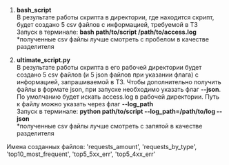 1) <b>bash_script</b><br>
В результате работы скрипта в директории, где находится скрипт, будет создано 5 csv файлов с информацией, требуемой в ТЗ<br>
Запуск в терминале: <b>bash path/to/script /path/to/access.log</b><br>
*полученные csv файлы лучше смотреть с пробелом в качестве разделителя

2) <b>ultimate_script.py</b><br>
В результате работы скрипта в его рабочей директории будет создано 
5 csv файлов (и 5 json файлов при указании флага) с информацией, запрашиваемой в ТЗ. Чтобы дополнительно получить файлы в формате json, при запуске необходимо указать флаг <b>--json</b>. По умолчанию будет искать access.log в рабочей директории. Путь к файлу можно указать через флаг <b>--log_path</b><br>
Запуск в терминале: <b>python path/to/script --log_path=/path/to/log --json</b><br>
*полученные csv файлы лучше смотреть с запятой в качестве разделителя

Имена созданных файлов: 'requests_amount', 'requests_by_type', 'top10_most_frequent', 'top5_5xx_err', 'top5_4xx_err'
